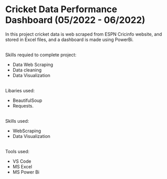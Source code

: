 # Cricket Data Performance Dashboard (05/2022 - 06/2022)

In this project cricket data is web scraped from ESPN Cricinfo website, and stored in Excel files, and a dashboard is made using PowerBi. 

<br>Skills requied to complete project:
- Data Web Scraping
- Data cleaning
- Data Visualization

<br> Libaries used: 
- BeautifulSoup
- Requests. 

<br> Skills used: 
- WebScraping 
- Data Visualization

<br>Tools used: 
- VS Code
- MS Excel
- MS Power Bi
